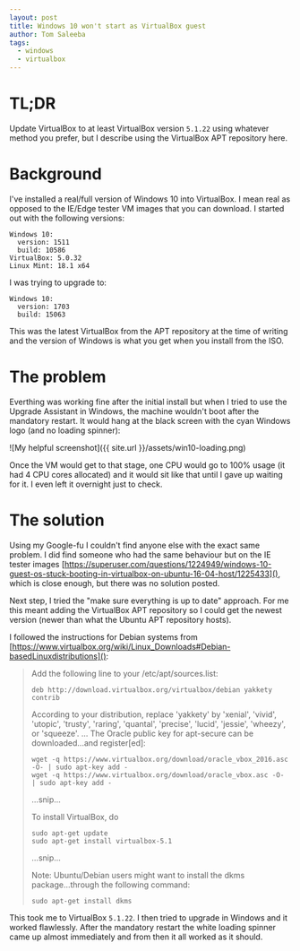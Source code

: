 ```yaml
---
layout: post
title: Windows 10 won't start as VirtualBox guest
author: Tom Saleeba
tags:
  - windows
  - virtualbox
---
```


# TL;DR
Update VirtualBox to at least VirtualBox version `5.1.22` using whatever method you prefer, but I describe using the VirtualBox APT repository here.

# Background
I've installed a real/full version of Windows 10 into VirtualBox. I mean real as opposed to the IE/Edge tester VM images that you can download. I started out with the following versions:

    Windows 10:
      version: 1511
      build: 10586
    VirtualBox: 5.0.32
    Linux Mint: 18.1 x64

I was trying to upgrade to:

    Windows 10:
      version: 1703
      build: 15063

This was the latest VirtualBox from the APT repository at the time of writing and the version of Windows is what you get when you install from the ISO.

# The problem
Everthing was working fine after the initial install but when I tried to use the Upgrade Assistant in Windows, the machine wouldn't boot after the mandatory restart. It would hang at the black screen with the cyan Windows logo (and no loading spinner):

![My helpful screenshot]({{ site.url }}/assets/win10-loading.png)

Once the VM would get to that stage, one CPU would go to 100% usage (it had 4 CPU cores allocated) and it would sit like that until I gave up waiting for it. I even left it overnight just to check.

# The solution
Using my Google-fu I couldn't find anyone else with the exact same problem. I did find someone who had the same behaviour but on the IE tester images [https://superuser.com/questions/1224949/windows-10-guest-os-stuck-booting-in-virtualbox-on-ubuntu-16-04-host/1225433](), which is close enough, but there was no solution posted. 

Next step, I tried the "make sure everything is up to date" approach. For me this meant adding the VirtualBox APT repository so I could get the newest version (newer than what the Ubuntu APT repository hosts).

I followed the instructions for Debian systems from [https://www.virtualbox.org/wiki/Linux_Downloads#Debian-basedLinuxdistributions]():
> Add the following line to your /etc/apt/sources.list:
> 
>     deb http://download.virtualbox.org/virtualbox/debian yakkety contrib
> According to your distribution, replace 'yakkety' by 'xenial', 'vivid', 'utopic', 'trusty', 'raring', 'quantal', 'precise', 'lucid', 'jessie', 'wheezy', or 'squeeze'. ... The Oracle public key for apt-secure can be downloaded...and register[ed]:
> 
>     wget -q https://www.virtualbox.org/download/oracle_vbox_2016.asc -O- | sudo apt-key add -
>     wget -q https://www.virtualbox.org/download/oracle_vbox.asc -O- | sudo apt-key add -
>
> ...snip...
> 
> To install VirtualBox, do
> 
>     sudo apt-get update
>     sudo apt-get install virtualbox-5.1
>
> ...snip...
> 
> Note: Ubuntu/Debian users might want to install the dkms package...through the following command:
> 
>     sudo apt-get install dkms

This took me to VirtualBox `5.1.22`. I then tried to upgrade in Windows and it worked flawlessly. After the mandatory restart the white loading spinner came up almost immediately and from then it all worked as it should.